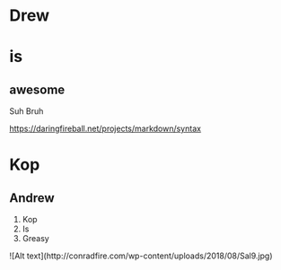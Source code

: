 # Drew

is
=============

awesome
-------------

Suh Bruh


https://daringfireball.net/projects/markdown/syntax

Kop
=============
Andrew
-------------
<ol>
<li>Kop</li>
<li>Is</li>
<li>Greasy</li>
</ol>  
![Alt text](http://conradfire.com/wp-content/uploads/2018/08/Sal9.jpg)


